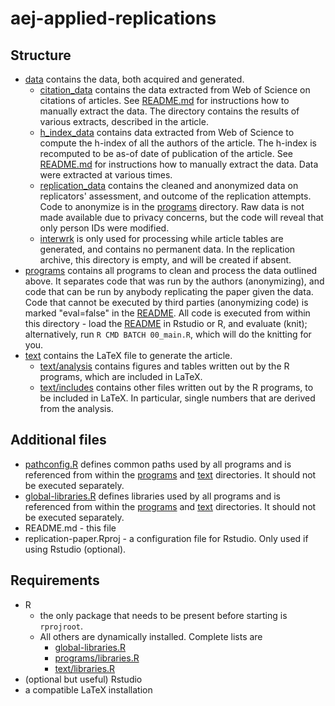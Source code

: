 # aej-applied-replications

## Structure

- [data](data/) contains the data, both acquired and generated.
  - [citation_data](data/citation_data) contains the data extracted from Web of Science on citations of articles. See [README.md](data/citation_data/README.md) for instructions how to manually extract the data. The directory contains the results of various extracts, described in the article.
  - [h_index_data](data/h_index_data) contains data extracted from Web of Science to compute the h-index of all the authors of the article. The h-index is recomputed to be as-of date of publication of the article. See [README.md](data/h_index_data/README.md) for instructions how to manually extract the data. Data were extracted at various times.
  - [replication_data](data/replication_data) contains the cleaned and anonymized data on replicators' assessment, and outcome of the replication attempts. Code to anonymize is in the [programs](programs/) directory. Raw data is not made available due to privacy concerns, but the code will reveal that only person IDs were modified.
  - [interwrk](data/interwrk) is only used for processing while article tables are generated, and contains no permanent data. In the replication archive, this directory is empty, and will be created if absent.
- [programs](programs/) contains all programs to clean and process the data outlined above. It separates code that was run by the authors (anonymizing), and code that can be run by anybody replicating the paper given the data. Code that cannot be executed by third parties (anonymizing code) is marked "eval=false" in the [README](programs/README.Rmd). All code is executed from within this directory - load the  [README](programs/README.Rmd) in Rstudio or R, and evaluate (knit); alternatively, run `R CMD BATCH 00_main.R`, which will do the knitting for you.
- [text](text/) contains the LaTeX file to generate the article.
  - [text/analysis](text/analysis) contains figures and tables written out by the R programs, which are included in LaTeX.
  - [text/includes](text/includes) contains other files written out by the R programs, to be included in LaTeX. In particular, single numbers that are derived from the analysis.

## Additional files

- [pathconfig.R]() defines common paths used by all programs and is referenced from within the [programs](programs/) and [text](text/) directories. It should not be executed separately.
- [global-libraries.R]() defines libraries used by all programs and is referenced from within the [programs](programs/) and [text](text/) directories. It should not be executed separately.
- README.md - this file
- replication-paper.Rproj - a configuration file for Rstudio. Only used if using Rstudio (optional).

## Requirements

- R
  - the only package that needs to be present before starting is `rprojroot`. 
  - All others are dynamically installed. Complete lists are 
    - [global-libraries.R]()
    - [programs/libraries.R]()
    - [text/libraries.R]()
- (optional but useful) Rstudio
- a compatible LaTeX installation
